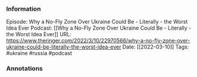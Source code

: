 ### Information

Episode: Why a No-Fly Zone Over Ukraine Could Be - Literally - the Worst Idea Ever
Podcast: [[Why a No-Fly Zone Over Ukraine Could Be - Literally - the Worst Idea Ever]]
URL: https://www.theringer.com/2022/3/10/22970566/why-a-no-fly-zone-over-ukraine-could-be-literally-the-worst-idea-ever
Date: [[2022-03-10]]
Tags: #ukraine #russia 
#podcast


### Annotations

